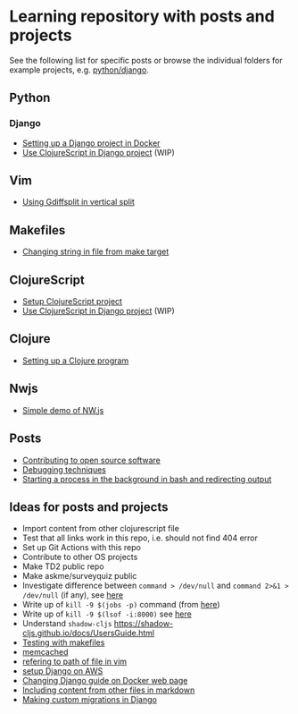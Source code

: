 # Learning repository with posts and projects

See the following list for specific posts or browse the individual folders for example projects, e.g. [python/django](python/django).

## Python

### Django
* [Setting up a Django project in Docker](python/django/1/)
* [Use ClojureScript in Django project](python/django/2/) (WIP)

## Vim
* [Using Gdiffsplit in vertical split](vim/1/README.md)

## Makefiles
* [Changing string in file from make target](makefiles/1/)

## ClojureScript
* [Setup ClojureScript project](clojurescript/1/)
* [Use ClojureScript in Django project](python/django/2/) (WIP)

## Clojure
* [Setting up a Clojure program](clojure/1/)

## Nwjs
* [Simple demo of NW.js](nwjs/1/)

## Posts
* [Contributing to open source software](posts/12.md)
* [Debugging techniques](posts/14.md)
* [Starting a process in the background in bash and redirecting output](posts/15.md)

## Ideas for posts and projects
* Import content from other clojurescript file
* Test that all links work in this repo, i.e. should not find 404 error
* Set up Git Actions with this repo
* Contribute to other OS projects
* Make TD2 public repo
* Make askme/surveyquiz public
* Investigate difference between `command > /dev/null` and `command 2>&1 > /dev/null` (if any), see [here](posts/15.md)
* Write up of `kill -9 $(jobs -p)` command (from [here](https://unix.stackexchange.com/questions/43527/kill-all-background-jobs))
* Write up of `kill -9 $(lsof -i:8000)` see [here](https://stackoverflow.com/questions/33615683/how-to-access-the-pid-from-an-lsof)
* Understand `shadow-cljs` https://shadow-cljs.github.io/docs/UsersGuide.html
* [Testing with makefiles](posts/5.md)
* [memcached](posts/6.md)
* [refering to path of file in vim](posts/7.md)
* [setup Django on AWS](posts/8.md)
* [Changing Django guide on Docker web page](posts/9.md)
* [Including content from other files in markdown](posts/2.md)
* [Making custom migrations in Django](python/django/3/README.md)
